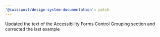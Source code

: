 ```yaml
---
'@swisspost/design-system-documentation': patch
---
```


Updated the text of the Accessibility Forms Control Grouping section and corrected the last example
